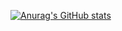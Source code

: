 [![Anurag's GitHub stats](https://github-readme-stats.vercel.app/api?username=VECTORG99)](https://github.com/anuraghazra/github-readme-stats)
